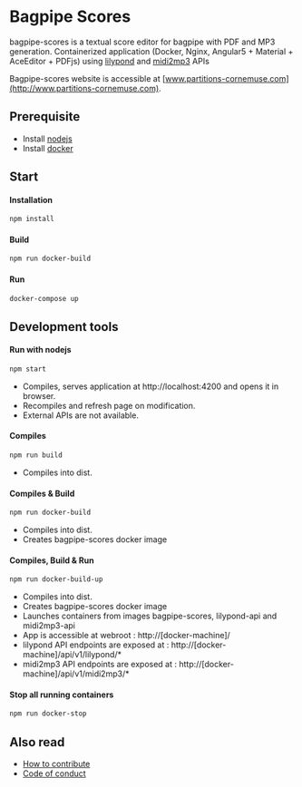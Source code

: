 # Bagpipe Scores
bagpipe-scores is a textual score editor for bagpipe with PDF and MP3 generation.
Containerized application (Docker, Nginx, Angular5 + Material + AceEditor + PDFjs) using [lilypond](https://github.com/GGracieux/lilypond-api) and [midi2mp3](https://github.com/GGracieux/midi2mp3-api) APIs

Bagpipe-scores website is accessible at [www.partitions-cornemuse.com](http://www.partitions-cornemuse.com).

## Prerequisite
- Install [nodejs](https://nodejs.org/en/) 
- Install [docker](https://www.docker.com/)

## Start

#### Installation
```bash
npm install
```

#### Build
```bash
npm run docker-build
```

#### Run 
```bash
docker-compose up
```

## Development tools
	
#### Run with nodejs
```bash
npm start
```
- Compiles, serves application at http://localhost:4200 and opens it in browser.
- Recompiles and refresh page on modification.
- External APIs are not available.

#### Compiles
```bash
npm run build
```
- Compiles into dist.

#### Compiles & Build
```bash
npm run docker-build
```
- Compiles into dist.
- Creates bagpipe-scores docker image

#### Compiles, Build & Run
```bash
npm run docker-build-up
```
- Compiles into dist.
- Creates bagpipe-scores docker image
- Launches containers from images bagpipe-scores, lilypond-api and midi2mp3-api
- App is accessible at webroot : http://[docker-machine]/
- lilypond API endpoints are exposed at : http://[docker-machine]/api/v1/lilypond/*
- midi2mp3 API endpoints are exposed at : http://[docker-machine]/api/v1/midi2mp3/*


#### Stop all running containers
```bash
npm run docker-stop
```

## Also read
- [How to contribute](CONTRIBUTING.md)
- [Code of conduct](CODE_OF_CONDUCT.md)
